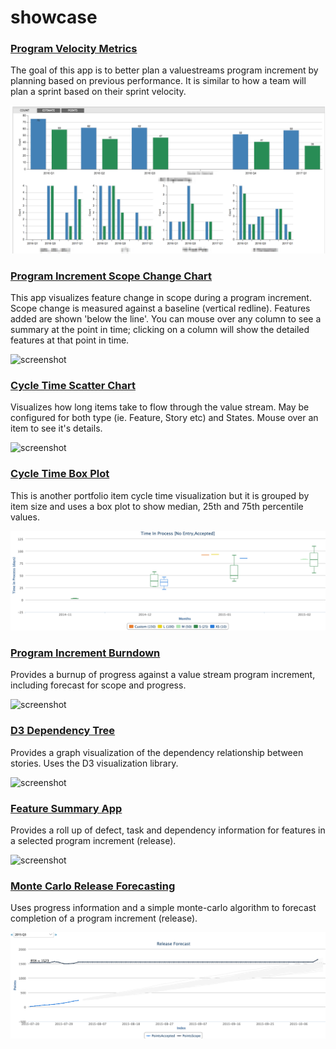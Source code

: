 # showcase


### [Program Velocity Metrics](https://github.com/wrackzone/program-velocity-metrics)

The goal of this app is to better plan a valuestreams program increment by planning based on previous performance. It is similar to how a team will plan a sprint based on their sprint velocity. 

![screenshot](https://github.com/wrackzone/program-velocity-metrics/blob/master/program-velocity-metrics.png?raw=true)



### [Program Increment Scope Change Chart](https://github.com/wrackzone/pi-scope-change-chart)

This app visualizes feature change in scope during a program increment. Scope change is measured against a baseline (vertical redline). Features added are shown 'below the line'. You can mouse over any column to see a summary at the point in time; clicking on a column will show the detailed features at that point in time.

![screenshot](https://github.com/wrackzone/pi-scope-change-chart/blob/master/screenshot.png?raw=true)

### [Cycle Time Scatter Chart](https://github.com/wrackzone/cycle-time-chart)

Visualizes how long items take to flow through the value stream. May be configured for both type (ie. Feature, Story etc) and States. Mouse over an item to see it's details. 

![screenshot](https://raw.githubusercontent.com/wrackzone/cycle-time-chart/master/screenshot.png)

### [Cycle Time Box Plot](https://github.com/wrackzone/pi-cycle-time-boxplot)

This is another portfolio item cycle time visualization but it is grouped by item size and uses a box plot to show median, 25th and 75th percentile values.

![screenshot](https://raw.githubusercontent.com/wrackzone/pi-cycle-time-boxplot/master/doc/screenshot.png)

### [Program Increment Burndown](https://github.com/wrackzone/psi-feature-burnup)

Provides a burnup of progress against a value stream program increment, including forecast for scope and progress.

![screenshot](https://raw.githubusercontent.com/wrackzone/psi-feature-burnup/master/docs/psi-feature-burnup-screenshot.png)

### [D3 Dependency Tree](https://github.com/wrackzone/rally-d3-dependency-tree)

Provides a graph visualization of the dependency relationship between stories. Uses the D3 visualization library.

![screenshot]([https://camo.githubusercontent.com/684adb100d8b5b3a5715604bab042a4673096dd6/68747470733a2f2f7261772e6769746875622e636f6d2f777261636b7a6f6e652f72616c6c792d64332d646570656e64656e63792d747265652f6d61737465722f73637265656e73686f742e706e67](https://raw.githubusercontent.com/wrackzone/rally-d3-dependency-tree/refs/heads/master/screenshot.png))


### [Feature Summary App](https://github.com/wrackzone/feature-summary-app)

Provides a roll up of defect, task and dependency information for features in a selected program increment (release).

![screenshot](https://camo.githubusercontent.com/b6cc05e5e9fb9d0ed2e7431bd68cff88c1f275b2/68747470733a2f2f7261772e6769746875622e636f6d2f777261636b7a6f6e652f666561747572652d6465666563742d73756d6d6172792f6d61737465722f646f632f646570656e64656e636965732d73637265656e2d73686f742e706e67)

### [Monte Carlo Release Forecasting](https://github.com/wrackzone/monte-carlo-release-forecast)

Uses progress information and a simple monte-carlo algorithm to forecast completion of a program increment (release).

![screenshot](https://raw.githubusercontent.com/wrackzone/monte-carlo-release-forecast/master/screenshot.png)



